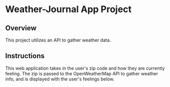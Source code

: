 # Weather-Journal App Project

## Overview
This project utilizes an API to gather weather data.

## Instructions
This web application takes in the user's zip code and how they are currently feeling. The zip is passed to the OpenWeatherMap API to gather weather info, and is displayed with the user's feelings below.

